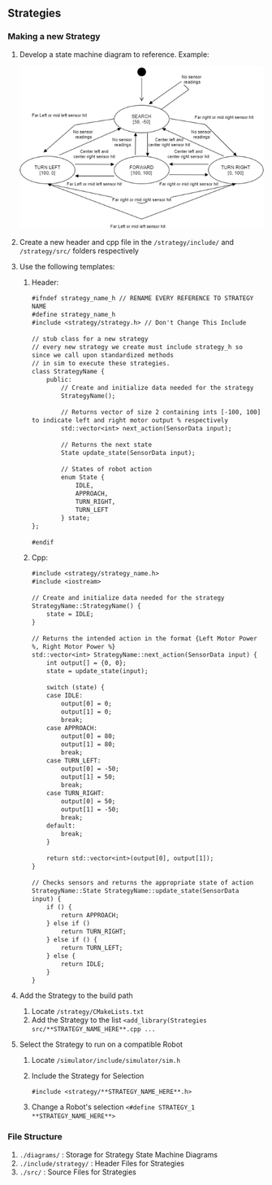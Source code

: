 ## Strategies

### Making a new Strategy

1. Develop a state machine diagram to reference. Example:

    ![state_strategy](/strategy/diagrams/state_strategy.png)
    
2. Create a new header and cpp file in the `/strategy/include/` and `/strategy/src/` folders respectively

3. Use the following templates:
    1. Header:
    
        ``` 
        #ifndef strategy_name_h // RENAME EVERY REFERENCE TO STRATEGY NAME
        #define strategy_name_h
        #include <strategy/strategy.h> // Don't Change This Include

        // stub class for a new strategy
        // every new strategy we create must include strategy_h so since we call upon standardized methods 
        // in sim to execute these strategies.
        class StrategyName {
            public:
                // Create and initialize data needed for the strategy
                StrategyName();

                // Returns vector of size 2 containing ints [-100, 100] to indicate left and right motor output % respectively
                std::vector<int> next_action(SensorData input);

                // Returns the next state
                State update_state(SensorData input);

                // States of robot action
                enum State {
                    IDLE,
                    APPROACH,
                    TURN_RIGHT,
                    TURN_LEFT
                } state;
        };

        #endif
        ```
        
    2. Cpp:
    
        ``` 
        #include <strategy/strategy_name.h>
        #include <iostream>

        // Create and initialize data needed for the strategy
        StrategyName::StrategyName() {
            state = IDLE;
        }

        // Returns the intended action in the format {Left Motor Power %, Right Motor Power %}
        std::vector<int> StrategyName::next_action(SensorData input) {
            int output[] = {0, 0};
            state = update_state(input);

            switch (state) {
            case IDLE:
                output[0] = 0;
                output[1] = 0;
                break;
            case APPROACH:
                output[0] = 80;
                output[1] = 80;
                break;
            case TURN_LEFT:
                output[0] = -50;
                output[1] = 50;
                break;
            case TURN_RIGHT:
                output[0] = 50;
                output[1] = -50;
                break;
            default:
                break;
            }

            return std::vector<int>(output[0], output[1]);
        }

        // Checks sensors and returns the appropriate state of action
        StrategyName::State StrategyName::update_state(SensorData input) {
            if () {
                return APPROACH;
            } else if ()
                return TURN_RIGHT;
            } else if () {
                return TURN_LEFT;
            } else {
                return IDLE;
            }
        }
        ```
    
4. Add the Strategy to the build path
    1. Locate `/strategy/CMakeLists.txt`
    2. Add the Strategy to the list `<add_library(Strategies src/**STRATEGY_NAME_HERE**.cpp ...`
    
5. Select the Strategy to run on a compatible Robot
    1. Locate `/simulator/include/simulator/sim.h`
    2. Include the Strategy for Selection
    
        ```
        #include <strategy/**STRATEGY_NAME_HERE**.h>
        ```
    3. Change a Robot's selection `<#define STRATEGY_1 **STRATEGY_NAME_HERE**>`

### File Structure

1. `./diagrams/` : Storage for Strategy State Machine Diagrams
2. `./include/strategy/` : Header Files for Strategies
3. `./src/` : Source Files for Strategies




